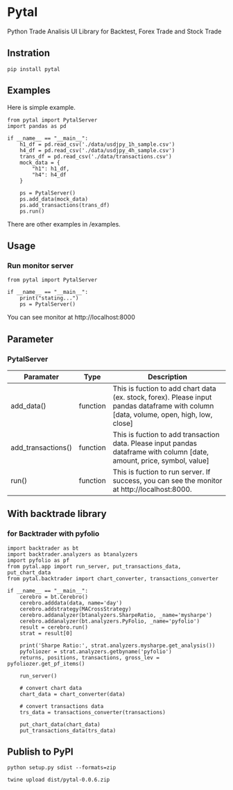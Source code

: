 # Pytal
Python Trade Analisis UI Library for Backtest, Forex Trade and Stock Trade

## Instration
```
pip install pytal
```

## Examples
Here is simple example.
```
from pytal import PytalServer
import pandas as pd

if __name__ == "__main__":
    h1_df = pd.read_csv('./data/usdjpy_1h_sample.csv')
    h4_df = pd.read_csv('./data/usdjpy_4h_sample.csv')
    trans_df = pd.read_csv('./data/transactions.csv')
    mock_data = {
        "h1": h1_df,
        "h4": h4_df
    }
    
    ps = PytalServer()
    ps.add_data(mock_data)
    ps.add_transactions(trans_df)
    ps.run()
```
There are other examples in /examples. 

## Usage

### Run monitor server
```
from pytal import PytalServer

if __name__ == "__main__":
    print("stating...")
    ps = PytalServer()

```
You can see monitor at http://localhost:8000

## Parameter
### PytalServer
| Paramater       | Type                   | Description                                                                                                                                                                                                                                                                                                         |
| --------------- | ---------------------- | ------------------------------------------------------------------------------------------------------------------------------------------------------------------------------------------------------------------------------------------------------------------------------------------------------------------- |
| add_data()    | function                    | This is fuction to add chart data (ex. stock, forex). Please input pandas dataframe with column [data, volume, open, high, low, close]      
| add_transactions()    | function                    | This is fuction to add transaction data. Please input pandas dataframe with column [date, amount, price, symbol, value] 
| run()    | function                    | This is fuction to run server. If success, you can see the monitor at http://localhost:8000.

## With backtrade library
### for Backtrader with pyfolio
```
import backtrader as bt
import backtrader.analyzers as btanalyzers
import pyfolio as pf
from pytal.app import run_server, put_transactions_data, put_chart_data
from pytal.backtrader import chart_converter, transactions_converter

if __name__ == "__main__":
    cerebro = bt.Cerebro()
    cerebro.adddata(data, name='day')
    cerebro.addstrategy(MACrossStrategy)
    cerebro.addanalyzer(btanalyzers.SharpeRatio, _name='mysharpe')
    cerebro.addanalyzer(bt.analyzers.PyFolio, _name='pyfolio')
    result = cerebro.run()
    strat = result[0]

    print('Sharpe Ratio:', strat.analyzers.mysharpe.get_analysis())
    pyfoliozer = strat.analyzers.getbyname('pyfolio')
    returns, positions, transactions, gross_lev = pyfoliozer.get_pf_items()

    run_server()

    # convert chart data
    chart_data = chart_converter(data)

    # convert transactions data
    trs_data = transactions_converter(transactions)

    put_chart_data(chart_data)
    put_transactions_data(trs_data)

```


## Publish to PyPI
```
python setup.py sdist --formats=zip
```

```
twine upload dist/pytal-0.0.6.zip
```

